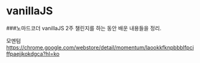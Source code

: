 # vanillaJS

###노마드코더 vanillaJS 2주 챌린지를 하는 동안 배운 내용들을 정리.

모멘텀
https://chrome.google.com/webstore/detail/momentum/laookkfknpbbblfpciffpaejjkokdgca?hl=ko

